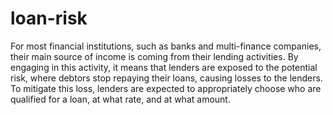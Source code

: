 # loan-risk

For most financial institutions, such as banks and multi-finance
companies, their main source of income is coming from their lending activities. By
engaging in this activity, it means that lenders are exposed to the potential risk,
where debtors stop repaying their loans, causing losses to the lenders. To mitigate
this loss, lenders are expected to appropriately choose who are qualified for a loan,
at what rate, and at what amount.

